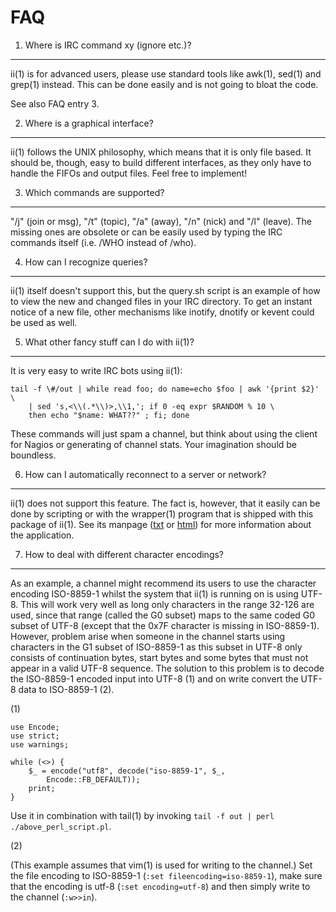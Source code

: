 FAQ
===

1. Where is IRC command xy (ignore etc.)?
-----------------------------------------
ii(1) is for advanced users, please use standard tools like awk(1), sed(1) and
grep(1) instead. This can be done easily and is not going to bloat the code.

See also FAQ entry 3.

2. Where is a graphical interface?
----------------------------------
ii(1) follows the UNIX philosophy, which means that it is only file based. It
should be, though, easy to build different interfaces, as they only have to
handle the FIFOs and output files. Feel free to implement!

3. Which commands are supported?
--------------------------------
"/j" (join or msg), "/t" (topic), "/a" (away), "/n" (nick) and "/l" (leave).
The missing ones are obsolete or can be easily used by typing the IRC commands
itself (i.e. /WHO instead of /who).

4. How can I recognize queries?
-------------------------------
ii(1) itself doesn't support this, but the query.sh script is an example of
how to view the new and changed files in your IRC directory. To get an instant
notice of a new file, other mechanisms like inotify, dnotify or kevent could be
used as well.

5. What other fancy stuff can I do with ii(1)?
----------------------------------------------
It is very easy to write IRC bots using ii(1):

	tail -f \#/out | while read foo; do name=echo $foo | awk '{print $2}' \
	    | sed 's,<\\(.*\\)>,\\1,'; if 0 -eq expr $RANDOM % 10 \
	    then echo "$name: WHAT??" ; fi; done

These commands will just spam a channel, but think about using the client for
Nagios or generating of channel stats. Your imagination should be boundless.

6. How can I automatically reconnect to a server or network?
------------------------------------------------------------
ii(1) does not support this feature. The fact is, however, that it easily can
be done by scripting or with the wrapper(1) program that is shipped with this
package of ii(1). See its manpage ([txt][wrapper_man_txt] or
[html][wrapper_man_html]) for more information about the application.

7. How to deal with different character encodings?
--------------------------------------------------
As an example, a channel might recommend its users to use the character
encoding ISO-8859-1 whilst the system that ii(1) is running on is using UTF-8.
This will work very well as long only characters in the range 32-126 are used,
since that range (called the G0 subset) maps to the same coded G0 subset of
UTF-8 (except that the 0x7F character is missing in ISO-8859-1). However,
problem arise when someone in the channel starts using characters in the G1
subset of ISO-8859-1 as this subset in UTF-8 only consists of continuation
bytes, start bytes and some bytes that must not appear in a valid UTF-8
sequence. The solution to this problem is to decode the ISO-8859-1 encoded
input into UTF-8 (1) and on write convert the UTF-8 data to ISO-8859-1 (2).

(1)

	use Encode;
	use strict;
	use warnings;
	
	while (<>) {
		$_ = encode("utf8", decode("iso-8859-1", $_,
		    Encode::FB_DEFAULT));
		print;
	}

Use it in combination with tail(1) by invoking `tail -f out | perl
./above_perl_script.pl`.

(2)

(This example assumes that vim(1) is used for writing to the channel.) Set the
file encoding to ISO-8859-1 (`:set fileencoding=iso-8859-1`), make sure that
the encoding is utf-8 (`:set encoding=utf-8`) and then simply write to the
channel (`:w>>in`).

[wrapper_man_txt]: http://buncombe.github.com/iii/wrapper.1.txt
[wrapper_man_html]: http://buncombe.github.com/iii/wrapper.1.html
